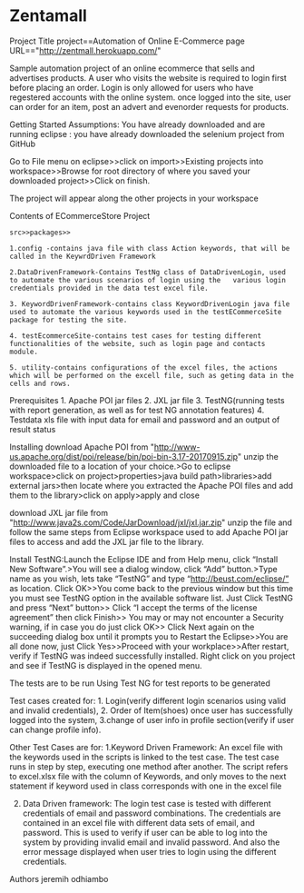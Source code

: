 # Zentamall

<selenium web driver automation>

Project Title
project==Automation of Online E-Commerce 
page URL=="http://zentmall.herokuapp.com/"

Sample automation project of an online ecommerce  that sells and advertises products.
A user who visits the website is required to login first before placing an order.
Login is only allowed for users who have regestered accounts with the online system.
once logged into the site, user can order for an item, post an advert and evenorder requests for products.

Getting Started
Assumptions: You have already downloaded and are running eclipse
			: you have already downloaded the selenium project from GitHub

Go to File menu on eclipse>>click on import>>Existing projects into workspace>>Browse for root directory of where you saved your downloaded project>>Click on finish.

The project will appear along the other projects in your workspace

Contents of ECommerceStore Project
	
	src>>packages>>
	
	1.config -contains java file with class Action keywords, that will be called in the KeywrdDriven Framework
	
	2.DataDrivenFramework-Contains TestNg class of DataDrivenLogin, used to automate the various scenarios of login using the 	various login credentials provided in the data test excel file.
	
	3. KeywordDrivenFramework-contains class KeywordDrivenLogin java file used to automate the various keywords used in the testECommerceSite package for testing the site.
	
	4. testEcommerceSite-contains test cases for testing different functionalities of the website, such as login page and contacts module.
	
	5. utility-contains configurations of the excel files, the actions which will be performed on the excell file, such as geting data in the cells and rows.

Prerequisites
		1. Apache POI jar files
		2. JXL jar file
		3. TestNG(running tests with report generation, as well as for test NG annotation features)
		4. Testdata xls file with input data for email and password and an output of result status

Installing
download Apache POI from "http://www-us.apache.org/dist/poi/release/bin/poi-bin-3.17-20170915.zip"
unzip the downloaded file to a location of your choice.>Go to eclipse workspace>click on project>properties>java build 
path>libraries>add external jars>then locate where you extracted the Apache POI files and add them to the library>click on apply>apply and close

download JXL jar file from "http://www.java2s.com/Code/JarDownload/jxl/jxl.jar.zip"
unzip the file and follow the same steps from Eclipse workspace used to add Apache POI jar files to access and add the JXL jar file to the library.

Install TestNG:Launch the Eclipse IDE and from Help menu, click “Install New Software”.>You will see a dialog window, click “Add” button.>Type name as you wish, lets take “TestNG” and type “http://beust.com/eclipse/” as location. Click OK>>You come back to the previous window but this time you must see TestNG option in the available software list. Just Click TestNG and press “Next” button>> Click “I accept the terms of the license agreement” then click Finish>> You may or may not encounter a Security warning, if in case you do just click OK>> Click Next again on the succeeding dialog box until it prompts you to Restart the Eclipse>>You are all done now, just Click Yes>>Proceed with your workplace>>After restart, verify if TestNG was indeed successfully installed. Right click on you project and see if TestNG is displayed in the opened menu.

The tests are to be run  Using Test NG for test reports to be generated

Test cases created for: 1. Login(verify different login scenarios using valid and invalid credentials),
				2. Order of Item(shoes) once user has successfully logged into the system,
				3.change of user info in profile section(verify if user can change profile info).
				
				
Other Test Cases are for:
1.Keyword Driven Framework: An excel file with the keywords used in the scripts is linked to the test case.
	The test case runs in step by step, executing one method after another. 
	The script refers to excel.xlsx file with the column of Keywords, and only moves to the next statement if 
	keyword used in class corresponds with one in the excel file
	
2. Data Driven framework: 
The login test case is tested with different credentials of email and password combinations.
	The credentials are contained in an excel file with different data sets of email, and password.
	This is used to verify if user can be able to log into the system by providing invalid email and invalid password.
	And also the error message displayed when user tries to login using the different credentials.
	


Authors
jeremih odhiambo


